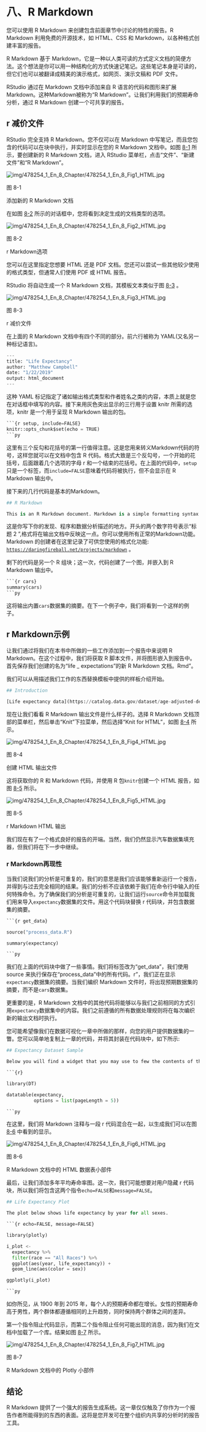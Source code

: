 # 八、R Markdown

您可以使用 R Markdown 来创建包含前面章节中讨论的特性的报告。R Markdown 利用免费的开源技术，如 HTML、CSS 和 Markdown，以各种格式创建丰富的报告。

R Markdown 基于 Markdown，它是一种以人类可读的方式定义文档的简便方法。这个想法是你可以用一种结构化的方式快速记笔记。这些笔记本身是可读的，但它们也可以被翻译成精美的演示格式，如网页、演示文稿和 PDF 文件。

RStudio 通过在 Markdown 文档中添加来自 R 语言的代码和图形来扩展 Markdown。这种Markdown被称为“R Markdown”。让我们利用我们的预期寿命分析，通过 R Markdown 创建一个可共享的报告。

## r 减价文件

RStudio 完全支持 R Markdown。您不仅可以在 Markdown 中写笔记，而且您包含的代码可以在块中执行，并实时显示在您的 R Markdown 文档中。如图 [8-1](#Fig1) 所示，要创建新的 R Markdown 文档，进入 RStudio 菜单栏，点击“文件”、“新建文件”和“R Markdown”。

![img/478254_1_En_8_Chapter/478254_1_En_8_Fig1_HTML.jpg](img/478254_1_En_8_Chapter/478254_1_En_8_Fig1_HTML.jpg)

图 8-1

添加新的 R Markdown 文档

在如图 [8-2](#Fig2) 所示的对话框中，您将看到决定生成的文档类型的选项。

![img/478254_1_En_8_Chapter/478254_1_En_8_Fig2_HTML.jpg](img/478254_1_En_8_Chapter/478254_1_En_8_Fig2_HTML.jpg)

图 8-2

r Markdown选项

您可以在这里指定您想要 HTML 还是 PDF 文档。您还可以尝试一些其他较少使用的格式类型，但通常人们使用 PDF 或 HTML 报告。

RStudio 将自动生成一个 R Markdown 文档，其模板文本类似于图 [8-3](#Fig3) 。

![img/478254_1_En_8_Chapter/478254_1_En_8_Fig3_HTML.jpg](img/478254_1_En_8_Chapter/478254_1_En_8_Fig3_HTML.jpg)

图 8-3

r 减价文件

在上面的 R Markdown 文档中有四个不同的部分。前六行被称为 YAML(又名另一种标记语言)。

```py
---
title: "Life Expectancy"
author: "Matthew Campbell"
date: "1/22/2019"
output: html_document
---

```

这种 YAML 标记指定了诸如输出格式类型和作者姓名之类的内容，本质上就是您在对话框中填写的内容。接下来用灰色突出显示的三行用于设置 knitr 所需的选项，knitr 是一个用于呈现 R Markdown 输出的包。

```py
```{r setup, include=FALSE}
knitr::opts_chunk$set(echo = TRUE)
```py

```

这里有三个反勾和花括号的第一行值得注意。这是您用来转义Markdown代码的符号，这样您就可以在文档中包含 R 代码。格式大致是三个反勾号，一个开始的花括号，后面跟着几个选项的字母 r 和一个结束的花括号。在上面的代码中，`setup`只是一个标签，而`include=FALSE`意味着代码将被执行，但不会显示在 R Markdown 输出中。

接下来的几行代码是基本的Markdown。

```py
## R Markdown

This is an R Markdown document. Markdown is a simple formatting syntax for authoring HTML, PDF, and MS Word documents. For more details on using R Markdown see <http://rmarkdown.rstudio.com>.

```

这是你写下你的发现、程序和数据分析描述的地方。开头的两个数字符号表示“标题 2 ”,格式将在输出文档中反映这一点。你可以使用所有正常的Markdown功能。Markdown 的创建者在这里记录了可供您使用的格式化功能: [`https://daringfireball.net/projects/markdown`](https://daringfireball.net/projects/markdown) 。

剩下的代码是另一个 R 组块；这一次，代码创建了一个图，并嵌入到 R Markdown 输出中。

```py
```{r cars}
summary(cars)
```py

```

这将输出内置`cars`数据集的摘要。在下一个例子中，我们将看到一个这样的例子。

## r Markdown示例

让我们通过将我们在本书中所做的一些工作添加到一个报告中来说明 R Markdown。在这个过程中，我们将获取 R 脚本文件，并将图形嵌入到报告中。首先保存我们创建的名为“life _ expectations”的新 R Markdown 文档。Rmd”。

我们可以从用描述我们工作的东西替换模板中提供的样板介绍开始。

```py
## Introduction

[Life expectancy data](https://catalog.data.gov/dataset/age-adjusted-death-rates-and-life-expectancy-at-birth-all-races-both-sexes-united-sta-1900) was downloaded from data.gov. This dataset contains death rates and life-expectancy statistics from 1900 to 2015\. Exploratory analysis was conducted on this dataset.

```

现在让我们看看 R Markdown 输出文件是什么样子的。选择 R Markdown 文档顶部的菜单栏，然后单击“Knit”下拉菜单，然后选择“Knit for HTML”，如图 [8-4](#Fig4) 所示。

![img/478254_1_En_8_Chapter/478254_1_En_8_Fig4_HTML.jpg](img/478254_1_En_8_Chapter/478254_1_En_8_Fig4_HTML.jpg)

图 8-4

创建 HTML 输出文件

这将获取你的 R 和 Markdown 代码，并使用 R 包`knitr`创建一个 HTML 报告，如图 [8-5](#Fig5) 所示。

![img/478254_1_En_8_Chapter/478254_1_En_8_Fig5_HTML.jpg](img/478254_1_En_8_Chapter/478254_1_En_8_Fig5_HTML.jpg)

图 8-5

r Markdown HTML 输出

我们现在有了一个格式良好的报告的开端。当然，我们仍然显示汽车数据集填充器，但我们将在下一步中继续。

### r Markdown再现性

当我们说我们的分析是可重复的，我们的意思是我们应该能够重新运行一个报告，并得到与过去完全相同的结果。我们的分析不应该依赖于我们在命令行中输入的任何特殊命令。为了确保我们的分析是可重复的，让我们运行`source`命令并加载我们用来导入`expectancy`数据集的文件。用这个代码块替换 r 代码块，并包含数据集的摘要。

```py
```{r get_data}

source("process_data.R")

summary(expectancy)

```py

```

我们在上面的代码块中做了一些事情。我们将标签改为“get_data”，我们使用 source 来执行保存在“process_data”中的所有代码。r”，我们正在显示`expectancy`数据集的摘要。当我们编织 Markdown 文件时，将出现预期数据集的摘要，而不是`cars`数据集。

更重要的是，R Markdown 文档中的其他代码将能够以与我们之前相同的方式引用`expectancy`数据集中的内容。我们之前遵循的所有数据处理规则将在每次编织新的输出文档时执行。

您可能希望像我们在数据可视化一章中所做的那样，向您的用户提供数据集的一瞥。您可以简单地复制上一章的代码，并将其封装在代码块中，如下所示:

```py
## Expectancy Dataset Sample

Below you will find a widget that you may use to few the contents of the data expectancy dataset. This is the dataset that will be explored later on in this analysis.

```{r}

library(DT)

datatable(expectancy,
          options = list(pageLength = 5))

```py

```

在这里，我们将 Markdown 注释与一段 r 代码混合在一起，以生成我们可以在图 [8-6](#Fig6) 中看到的显示。

![img/478254_1_En_8_Chapter/478254_1_En_8_Fig6_HTML.jpg](img/478254_1_En_8_Chapter/478254_1_En_8_Fig6_HTML.jpg)

图 8-6

R Markdown 文档中的 HTML 数据表小部件

最后，让我们添加多年平均寿命率图。这一次，我们可能想要对用户隐藏 r 代码块，所以我们将包含这两个指令`echo=FALSE`和`message=FALSE`。

```py
## Life Expectancy Plot

The plot below shows life expectancy by year for all sexes.

```{r echo=FALSE, message=FALSE}

library(plotly)

i_plot <-
  expectancy %>%
  filter(race == "All Races") %>%
  ggplot(aes(year, life_expectancy)) +
  geom_line(aes(color = sex))

ggplotly(i_plot)

```py

```

如你所见，从 1900 年到 2015 年，每个人的预期寿命都在增长。女性的预期寿命高于男性，两个群体都遵循相同的上升趋势，同时保持两个群体之间的差异。

第一个指令阻止代码显示，而第二个指令阻止任何可能出现的消息，因为我们在文档中加载了一个库。结果如图 [8-7](#Fig7) 所示。

![img/478254_1_En_8_Chapter/478254_1_En_8_Fig7_HTML.jpg](img/478254_1_En_8_Chapter/478254_1_En_8_Fig7_HTML.jpg)

图 8-7

R Markdown 文档中的 Plotly 小部件

## 结论

R Markdown 提供了一个强大的报告生成系统。这一章仅仅触及了你作为一个报告作者所能得到的东西的表面。这将是您开发可在整个组织内共享的分析时的报告工具。